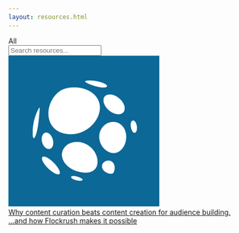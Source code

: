 ```yaml
---
layout: resources.html
---
```


<!-- Flockrush resources -->

 <div class="ui secondary pointing menu">
  <a class="active item">
    All
  </a>
  <div class="right menu">
  <div class="item">
  <div class="ui transparent icon input"><input type="text" placeholder="Search resources...">
                <i class="search link icon"></i></div>
</div>
</div>
</div>

<div class="ui bottom attached container space-5em-bottom space-5em">
  <div class="ui stackable link cards">
  <a class="ui card" href="/resources/Why-content-curation-beats-content-creation-for-audience-building"><div class="image">
  <img src="/img/Flockrush-icon-logo.png">
</div><div class="content">
  <div class="description h-small">
                    Why content curation beats content creation for audience building.
       </div>
</div><div class="extra content">
                ...and how Flockrush makes it possible
     </div></a>
</div>
</div>
